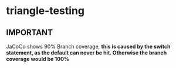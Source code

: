 # triangle-testing

## IMPORTANT

JaCoCo shows 90% Branch coverage, **this is caused by the switch statement, as the default can never be hit. Otherwise the branch coverage would be 100%**
